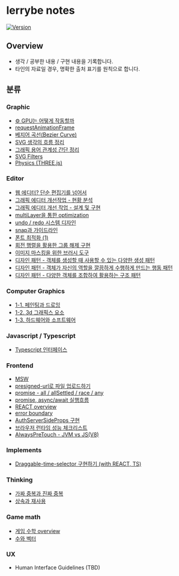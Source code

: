 # lerrybe notes

[![Version](https://img.shields.io/badge/version-2025.01.31-red.svg)](./CHANGELOG)

## Overview

- 생각 / 공부한 내용 / 구현 내용을 기록합니다.
- 타인의 자료일 경우, 명확한 출처 표기를 원칙으로 합니다.

## 분류

### Graphic

- [⚙️ GPU는 어떻게 작동할까](./graphic/gpu-overview/index.md)
- [requestAnimationFrame](./graphic/requestAnimationFrame/index.md)
- [베지어 곡선(Bezier Curve)](./graphic/bezier/bezier-curve.md)
- [SVG 생각의 흐름 정리](./graphic/svg/index.md)
- [그래픽 용어 관계성 간단 정리](./graphic/그래픽-용어-관계성-간단-정리/index.md)
- [SVG Filters](./graphic/svg-filters/index.md)
- [Physics (THREE.js)](./graphic/physics/index.md)

### Editor

- [웹 에디터? 단순 편집기를 넘어서](./graphic-editor/웹-에디터%3F-단순-편집기를-넘어서/index.md)
- [그래픽 에디터 개선작업 - 현황 분석](./graphic-editor/그래픽-에디터-개선작업/현황분석.md)
- [그래픽 에디터 개선 작업 - 설계 및 구현](./graphic-editor/그래픽-에디터-개선작업/개선작업-및-구조.md)
- [multiLayer을 통한 optimization](./graphic-editor/multiLayer을-통한-optimization/index.md)
- [undo / redo 시스템 디자인](./graphic-editor/undo-redo-시스템-디자인/index.md)
- [snap과 가이드라인](./graphic-editor/snap과-가이드라인/index.md)
- [폰트 최적화 (1)](./graphic-editor/폰트-최적화/index.md)
- [회전 행렬을 활용한 그룹 해제 구현](./graphic-editor/회전행렬을-활용한-그룹해제-구현/index.md)
- [이미지 마스킹을 위한 브러시 도구](./graphic-editor/이미지-마스킹을-위한-브러시-도구/index.md)
- [디자인 패턴 - 객체를 생성할 때 사용할 수 있는 다양한 생성 패턴](./graphic-editor/디자인패턴/creational-pattern.md)
- [디자인 패턴 - 객체가 자신의 역할을 깔끔하게 수행하게 만드는 행동 패턴](./graphic-editor/디자인패턴/behavioral-pattern.md)
- [디자인 패턴 - 다양한 객체를 조합하여 활용하는 구조 패턴](./graphic-editor/디자인패턴/structural-pattern.md)

### Computer Graphics

- [1-1. 페인팅과 드로잉](./computer-graphics/1-1.painting-and-drawing.md)
- [1-2. 3d 그래픽스 요소](./computer-graphics/1-2.elements-of-3d-graphics.md)
- [1-3. 하드웨어와 소프트웨어](./computer-graphics/1-3.hardware-and-software.md)

### Javascript / Typescript

- [Typescript 인터페이스](./lang/typescript/Typescript-인터페이스/index.md)

### Frontend

- [MSW](./frontend/msw/index.md)
- [presigned-url로 파일 업로드하기](./frontend//presigned-url로-대용량-파일-업로드/index.md)
- [promise - all / allSettled / race / any](./frontend/promise에-대하여/all-allsettled-race-any.md)
- [promise, async/await 실행흐름](./frontend/promise에-대하여/promise-async-await-실행흐름.md)
- [REACT overview](./frontend/react/overview.md)
- [error boundary](./frontend/error-boundary/index.md)
- [AuthServerSideProps 구현](./frontend/auth-server-side-props-구현/index.md)
- [브라우저 런타임 성능 체크리스트](./frontend/브라우저-런타임-성능/checklist.md)
- [AlwaysPreTouch - JVM vs JS(V8)](./frontend/always-pre-touch-JVMvsJS(V8)/index.md)

### Implements

- [Draggable-time-selector 구현하기 (with REACT, TS)](./implements/react-draggable-selector/index.md)

### Thinking

- [가짜 중복과 진짜 중복](./thinking/가짜-중복과-진짜-중복/index.md)
- [상속과 재사용](./thinking/상속과-재사용/index.md)

### Game math

- [게임 수학 overview](./game-math/overview.md)
- [수와 벡터](./game-math/수와-벡터.md)

### UX

- Human Interface Guidelines (TBD)

